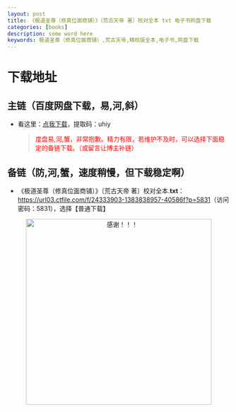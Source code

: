 ```yaml
---
layout: post
title: 《极道圣尊（修真位面商铺）》〔荒古天帝 著〕校对全本 txt 电子书网盘下载
categories: [books]
description: some word here
keywords: 极道圣尊（修真位面商铺）,荒古天帝,精校版全本,电子书,网盘下载
---
```


# 下载地址

## 主链（百度网盘下载，易,河,斜）

- 看这里：[点我下载](https://pan.baidu.com/s/1iMXUbSbtZQZjDcqDmnWUyw?pwd=uhiy)，提取码：uhiy

  > <p style="color:red" >度盘易,河,蟹，非常抱歉。精力有限，若维护不及时，可以选择下面稳定的备链下载。（或留言让博主补链）</p>

## 备链（防,河,蟹，速度稍慢，但下载稳定啊）

- 《极道圣尊（修真位面商铺）》〔荒古天帝 著〕校对全本.**txt**：<https://url03.ctfile.com/f/24333903-1383838957-40586f?p=5831>（访问密码：5831），选择【普通下载】

<div align="center"><img src="https://pic.imgdb.cn/item/6707df6bd29ded1a8ce37031.gif" alt="感谢！！！" width="420px" height="auto"/></div>
